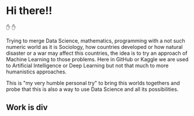 # Hi there!!
:hand: :hand:

Trying to merge Data Science, mathematics, programming with a not such numeric world as it is Sociology, how countries developed or how natural disaster or a war may affect this countries, the idea is to try an approach of Machine Learning to those problems.
Here in GitHub or Kaggle we are used to Artificial Intelligence or Deep Learning but not that much to more humanistics approaches.

This is "my very humble personal try" to bring this worlds togethers and probe that this is also a way to use Data Science and all its possibilities.


## Work is div
